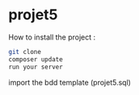 # projet5
How to install the project :
```bash 
git clone
composer update
run your server
```
import the bdd template (projet5.sql)
